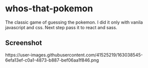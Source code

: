 # whos-that-pokemon
The classic game of guessing the pokemon. I did it only with vanila javascript  and css. Next step pass it to react and sass.
<h2>Screenshot</h2>
https://user-images.githubusercontent.com/41525219/163038545-6efa13ef-c0a1-4873-b887-bef06aa1f846.png

